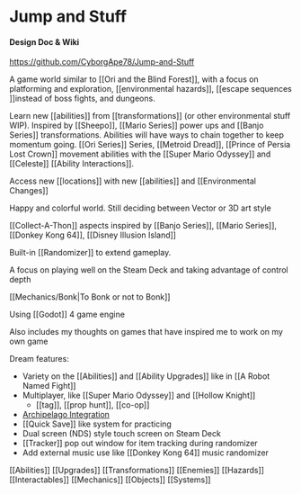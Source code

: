 # Jump and Stuff
#### Design Doc & Wiki

https://github.com/CyborgApe78/Jump-and-Stuff

A game world similar to [[Ori and the Blind Forest]], with a focus on platforming and exploration, [[environmental hazards]], [[escape sequences ]]instead of boss fights, and dungeons.

Learn new [[abilities]] from [[transformations]] (or other environmental stuff WIP). Inspired by [[Sheepo]], [[Mario Series]] power ups and [[Banjo Series]] transformations. Abilities will have ways to chain together to keep momentum going. [[Ori Series]] Series, [[Metroid Dread]], [[Prince of Persia Lost Crown]] movement abilities with the [[Super Mario Odyssey]] and [[Celeste]] [[Ability Interactions]]. 

Access new [[locations]] with new [[abilities]] and [[Environmental Changes]]

Happy and colorful world. Still deciding between Vector or 3D art style

[[Collect-A-Thon]] aspects inspired by [[Banjo Series]], [[Mario Series]], [[Donkey Kong 64]], [[Disney Illusion Island]]

Built-in [[Randomizer]] to extend gameplay. 
 
A focus on playing well on the Steam Deck and taking advantage of control depth

[[Mechanics/Bonk|To Bonk or not to Bonk]]

Using [[Godot]] 4 game engine

Also includes my thoughts on games that have inspired me to work on my own game

Dream features:
* Variety on the [[Abilities]] and [[Ability Upgrades]] like in [[A Robot Named Fight]]
* Multiplayer, like [[Super Mario Odyssey]] and [[Hollow Knight]]
	* [[tag]], [[prop hunt]], [[co-op]]
* [Archipelago Integration](https://archipelago.gg/)
* [[Quick Save]] like system for practicing
* Dual screen (NDS) style touch screen on Steam Deck
* [[Tracker]] pop out window for item tracking during randomizer
* Add external music use like [[Donkey Kong 64]] music randomizer

[[Abilities]] [[Upgrades]] [[Transformations]] [[Enemies]] [[Hazards]] [[Interactables]] [[Mechanics]] [[Objects]] [[Systems]]

